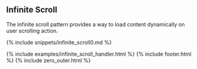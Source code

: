 ## Infinite Scroll

The infinite scroll pattern provides a way to load content dynamically on user scrolling action.

{% include snippets/infinite_scroll0.md %}

{% include examples/infinite_scroll_handler.html %}
{% include footer.html %}
{% include zero_outer.html %}
